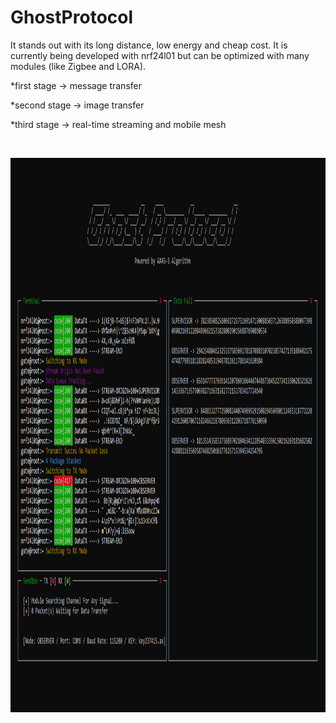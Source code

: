 # GhostProtocol

It stands out with its long distance, low energy and cheap cost. It is currently being developed with nrf24l01 but can be optimized with many modules (like Zigbee and LORA).

*first stage -> message transfer

*second stage -> image transfer

*third stage -> real-time streaming and mobile mesh

<p>&nbsp;</p>
<p align="center">
<img width="1221" height="887" src="https://raw.githubusercontent.com/x3beche/GhostProtocol/main/gp.png">
</p>
